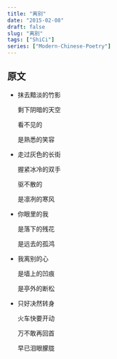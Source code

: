 ```yaml
---
title: "离别"
date: "2015-02-08"
draft: false
slug: "离别"
tags: ["ShiCi"]
series: ["Modern-Chinese-Poetry"]
---
```


## 原文

* 抹去黯淡的竹影
  
  剩下阴暗的天空
  
  看不见的
  
  是熟悉的笑容
  
* 走过灰色的长街
  
  握紧冰冷的双手
  
  驱不散的
  
  是凛冽的寒风
  
* 你眼里的我
  
  是落下的残花
  
  是远去的孤鸿
  
* 我离别的心
  
  是墙上的凹痕
  
  是亭外的断松
  
* 只好决然转身
  
  火车快要开动
  
  万不敢再回首
  
  早已泪眼朦胧
